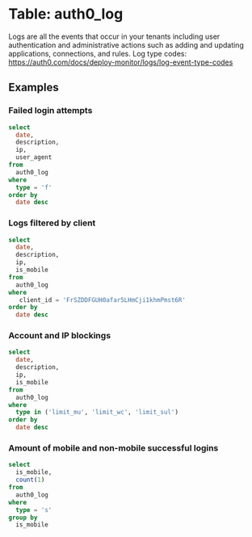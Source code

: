 # Table: auth0_log

Logs are all the events that occur in your tenants including user authentication and administrative actions such as adding and updating applications, connections, and rules.
Log type codes: https://auth0.com/docs/deploy-monitor/logs/log-event-type-codes

## Examples


### Failed login attempts

```sql
select
  date,
  description,
  ip,
  user_agent
from
  auth0_log
where
  type = 'f'
order by
  date desc
```

### Logs filtered by client

```sql
select
  date,
  description,
  ip,
  is_mobile
from
  auth0_log
where
   client_id = 'FrSZDDFGUH0afar5LHmCji1khmPmst6R'
order by
  date desc
```

### Account and IP blockings

```sql
select
  date,
  description,
  ip,
  is_mobile
from
  auth0_log
where
  type in ('limit_mu', 'limit_wc', 'limit_sul')
order by
  date desc
```

### Amount of mobile and non-mobile successful logins

```sql
select
  is_mobile,
  count(1)
from
  auth0_log
where
  type = 's'
group by
  is_mobile
```
